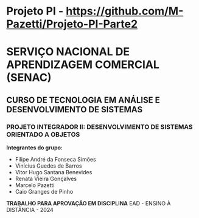 # Projeto PI - https://github.com/M-Pazetti/Projeto-PI-Parte2

# SERVIÇO NACIONAL DE APRENDIZAGEM COMERCIAL (SENAC)
## CURSO DE TECNOLOGIA EM ANÁLISE E DESENVOLVIMENTO DE SISTEMAS
### PROJETO INTEGRADOR II: DESENVOLVIMENTO DE SISTEMAS ORIENTADO A OBJETOS

**Integrantes do grupo:**
- Filipe André da Fonseca Simões
- Vinícius Guedes de Barros
- Vitor Hugo Santana Benevides
- Renata Vieira Gonçalves
- Marcelo Pazetti
- Caio Granges de Pinho

**TRABALHO PARA APROVAÇÃO EM DISCIPLINA** EAD - ENSINO À DISTÂNCIA - 2024
